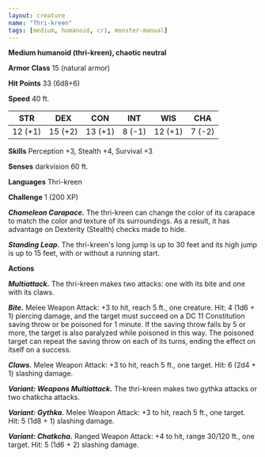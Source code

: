 ```yaml
---
layout: creature
name: "Thri-kreen"
tags: [medium, humanoid, cr1, monster-manual]
---
```


**Medium humanoid (thri-kreen), chaotic neutral**

**Armor Class** 15 (natural armor)

**Hit Points** 33 (6d8+6)

**Speed** 40 ft.

|   STR   |   DEX   |   CON   |   INT   |   WIS   |   CHA   |
|:-----:|:-----:|:-----:|:-----:|:-----:|:-----:|
| 12 (+1) | 15 (+2) | 13 (+1) | 8 (-1) | 12 (+1) | 7 (-2) |

**Skills** Perception +3, Stealth +4, Survival +3

**Senses** darkvision 60 ft.

**Languages** Thri-kreen

**Challenge** 1 (200 XP)

***Chameleon Carapace.*** The thri-kreen can change the color of its carapace to match the color and texture of its surroundings. As a result, it has advantage on Dexterity (Stealth) checks made to hide.

***Standing Leap.*** The thri-kreen's long jump is up to 30 feet and its high jump is up to 15 feet, with or without a running start.

**Actions**

***Multiattack.*** The thri-kreen makes two attacks: one with its bite and one with its claws.

***Bite.*** Melee Weapon Attack: +3 to hit, reach 5 ft., one creature. Hit: 4 (1d6 + 1) piercing damage, and the target must succeed on a DC 11 Constitution saving throw or be poisoned for 1 minute. If the saving throw fails by 5 or more, the target is also paralyzed while poisoned in this way. The poisoned target can repeat the saving throw on each of its turns, ending the effect on itself on a success.

***Claws.*** Melee Weapon Attack: +3 to hit, reach 5 ft., one target. Hit: 6 (2d4 + 1) slashing damage.

***Variant: Weapons Multiattack.*** The thri-kreen makes two gythka attacks or two chatkcha attacks.

***Variant: Gythka.*** Melee Weapon Attack: +3 to hit, reach 5 ft., one target. Hit: 5 (1d8 + 1) slashing damage.

***Variant: Chatkcha.*** Ranged Weapon Attack: +4 to hit, range 30/120 ft., one target. Hit: 5 (1d6 + 2) slashing damage.

